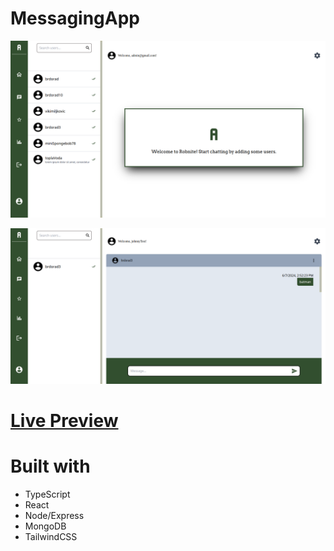 # MessagingApp

![homepage](homepage.png)

![text](homepaeg2.png)

# <a href="https://messaging-jj3zhaxic-brdorads-projects.vercel.app">Live Preview</a>

# Built with
- TypeScript
- React
- Node/Express
- MongoDB
- TailwindCSS 
